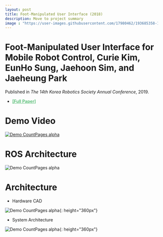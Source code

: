 ```yaml
---
layout: post
title: Foot-Manipulated User Interface (2018)
description: Move to project summary
image : "https://user-images.githubusercontent.com/17980462/193685358-1bc7533a-7b72-44e4-8d8a-70cbafd14db0.png"
---
```


Foot-Manipulated User Interface for Mobile Robot Control, Curie Kim, EunHo Sung, Jaehoon Sim, and Jaeheung Park
=============
Published in *The 14th Korea Robotics Society Annual Conference*, 2019.
* <a style="color: #60c17d;" href="https://drive.google.com/file/d/1W3Bu53LqHggFKD8B1lpV8U-uo8vOxqKU/view?usp=sharing"><b>[Full Paper]</b></a>


Demo Video
==============

[![Demo CountPages alpha](https://user-images.githubusercontent.com/17980462/193634841-e1a10d3d-e8fc-4961-b6bf-a6c7295a7d3c.png)](http://naver.me/5ZOPDJMP)



ROS Architecture
==============

![Demo CountPages alpha](https://user-images.githubusercontent.com/17980462/180163070-8e4e5181-61b5-4fb6-a6d7-8f005653001f.PNG )


Architecture
==============
* Hardware CAD

![Demo CountPages alpha](https://user-images.githubusercontent.com/17980462/193634750-58295406-1d2c-4833-bc0a-887ce2647568.png ){: height="360px"}

* System Architecture

![Demo CountPages alpha](https://user-images.githubusercontent.com/17980462/193635110-2171645a-e721-4730-9be8-179d05490060.png){: height="360px"}

